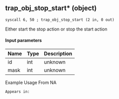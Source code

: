 ## trap_obj_stop_start* (object)

`syscall 6, 50 ; trap_obj_stop_start (2 in, 0 out)`

Either start the stop action or stop the start action

#### Input parameters
| Name | Type | Description
|------|------|------------
| id   | int   | unknown
| mask   | int   | unknown


Example Usage From NA






	Appears in:



